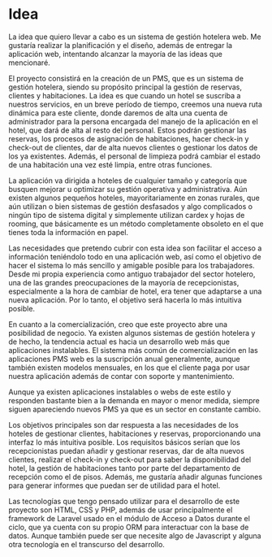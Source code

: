 # Idea

La idea que quiero llevar a cabo es un sistema de gestión hotelera web. Me gustaría realizar la planificación y el diseño, además de entregar la aplicación web, intentando alcanzar la mayoría de las ideas que mencionaré.

El proyecto consistirá en la creación de un PMS, que es un sistema de gestión hotelera, siendo su propósito principal la gestión de reservas, clientes y habitaciones. La idea es que cuando un hotel se suscriba a nuestros servicios, en un breve período de tiempo, creemos una nueva ruta dinámica para este cliente, donde daremos de alta una cuenta de administrador para la persona encargada del manejo de la aplicación en el hotel, que dará de alta al resto del personal. Estos podrán gestionar las reservas, los procesos de asignación de habitaciones, hacer check-in y check-out de clientes, dar de alta nuevos clientes o gestionar los datos de los ya existentes. Además, el personal de limpieza podrá cambiar el estado de una habitación una vez esté limpia, entre otras funciones.

La aplicación va dirigida a hoteles de cualquier tamaño y categoría que busquen mejorar u optimizar su gestión operativa y administrativa. Aún existen algunos pequeños hoteles, mayoritariamente en zonas rurales, que aún utilizan o bien sistemas de gestión desfasados y algo complicados o ningún tipo de sistema digital y simplemente utilizan cardex y hojas de rooming, que básicamente es un método completamente obsoleto en el que tienes toda la información en papel.

Las necesidades que pretendo cubrir con esta idea son facilitar el acceso a información teniéndolo todo en una aplicación web, así como el objetivo de hacer el sistema lo más sencillo y amigable posible para los trabajadores. Desde mi propia experiencia como antiguo trabajador del sector hotelero, una de las grandes preocupaciones de la mayoría de recepcionistas, especialmente a la hora de cambiar de hotel, era tener que adaptarse a una nueva aplicación. Por lo tanto, el objetivo será hacerla lo más intuitiva posible.

En cuanto a la comercialización, creo que este proyecto abre una posibilidad de negocio. Ya existen algunos sistemas de gestión hotelera y de hecho, la tendencia actual es hacia un desarrollo web más que aplicaciones instalables. El sistema más común de comercialización en las aplicaciones PMS web es la suscripción anual generalmente, aunque también existen modelos mensuales, en los que el cliente paga por usar nuestra aplicación además de contar con soporte y mantenimiento.

Aunque ya existen aplicaciones instalables o webs de este estilo y responden bastante bien a la demanda en mayor o menor medida, siempre siguen apareciendo nuevos PMS ya que es un sector en constante cambio.

Los objetivos principales son dar respuesta a las necesidades de los hoteles de gestionar clientes, habitaciones y reservas, proporcionando una interfaz lo más intuitiva posible. Los requisitos básicos serían que los recepcionistas puedan añadir y gestionar reservas, dar de alta nuevos clientes, realizar el check-in y check-out para saber la disponibilidad del hotel, la gestión de habitaciones tanto por parte del departamento de recepción como el de pisos. Además, me gustaría añadir algunas funciones para generar informes que puedan ser de utilidad para el hotel.

Las tecnologías que tengo pensado utilizar para el desarrollo de este proyecto son HTML, CSS y PHP, además de usar principalmente el framework de Laravel usado en el módulo de Acceso a Datos durante el ciclo, que ya cuenta con su propio ORM para interactuar con la base de datos. Aunque también puede ser que necesite algo de Javascript y alguna otra tecnología en el transcurso del desarrollo.